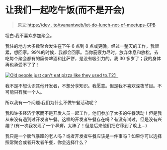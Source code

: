 # 让我们一起吃午饭(而不是开会)

> 原文:[https://dev . to/tvanantweb/let-do-lunch-not-of-meetups-CPB](https://dev.to/tvanantwerp/lets-do-lunch-instead-of-meetups-cpb)

坦白:我不喜欢参加聚会。

我住的地方大多数聚会发生在下午 6 点到 8 点或更晚。经过一整天的工作，我很累，想回家。99%的时候，我都会回家。当你筋疲力尽时，放弃休息和放松，去吃每个聚会都有的廉价啤酒和比萨饼，是没有吸引力的。我 30 多岁了；我的身体再也承受不了了！

[![Old people just can't eat pizza like they used to.](../Images/ca2bcfc154eaab70fb78d4bf231666f1.png)T2】](https://i.giphy.com/media/115HAgOHLtAroQ/giphy.gif)

我不是不想认识其他开发者，不想分享知识。我愿意。但是我不喜欢深夜节目。不可能只有我一个人。

所以我有一个问题:我们为什么不做午餐活动呢？

我和许多经济学家而不是开发人员一起工作，他们参加了太多的午餐活动！但是我从来没有遇到过开发者午餐。这样的开发者午餐存在吗？有没有试过，但是没有兴趣？(有一次我发现了一个*早餐*，太棒了！但是后来他们把它移到了晚上...)

我只是一个脾气暴躁的老人吗？或者开发者午餐应该是一件事吗？如果你可以选择照常聚会或者开发者午餐，你会选择什么？